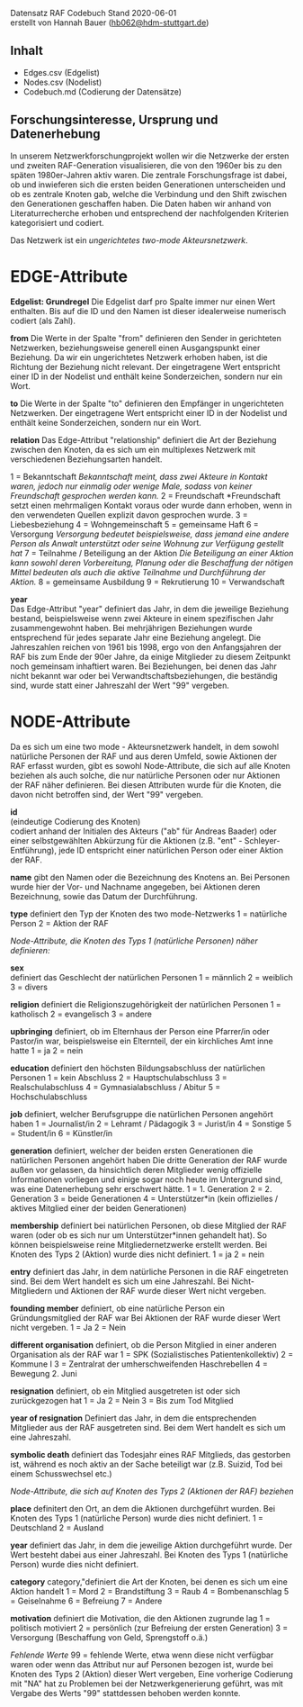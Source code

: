 Datensatz RAF
Codebuch Stand 2020-06-01  
erstellt von Hannah Bauer (hb062@hdm-stuttgart.de)

## Inhalt
- Edges.csv (Edgelist)
- Nodes.csv (Nodelist)
- Codebuch.md (Codierung der Datensätze)

## Forschungsinteresse, Ursprung und Datenerhebung
In unserem Netzwerkforschungprojekt wollen wir die Netzwerke der ersten und zweiten RAF-Generation visualisieren, die von den 1960er bis zu den späten 1980er-Jahren aktiv waren. Die zentrale Forschungsfrage ist dabei, ob und inwieferen sich die ersten beiden Generationen unterscheiden und ob es zentrale Knoten gab, welche die Verbindung und den Shift zwischen den Generationen geschaffen haben. Die Daten haben wir anhand von Literaturrecherche erhoben und entsprechend der nachfolgenden Kriterien kategorisiert und codiert.

Das Netzwerk ist ein *ungerichtetes two-mode Akteursnetzwerk*. 

# EDGE-Attribute

**Edgelist: Grundregel** 
Die Edgelist darf pro Spalte immer nur einen Wert enthalten. Bis auf die ID und den Namen ist dieser idealerweise numerisch codiert (als Zahl).

**from**
Die Werte in der Spalte "from" definieren den Sender in gerichteten Netzwerken, beziehungsweise generell einen Ausgangspunkt einer Beziehung. Da wir ein ungerichtetes Netzwerk erhoben haben, ist die Richtung der Beziehung nicht relevant. Der eingetragene Wert entspricht einer ID in der Nodelist und enthält keine Sonderzeichen, sondern nur ein Wort.

**to**
Die Werte in der Spalte "to" definieren den Empfänger in ungerichteten Netzwerken. Der eingetragene Wert entspricht einer ID in der Nodelist und enthält keine Sonderzeichen, sondern nur ein Wort.

**relation**
Das Edge-Attribut "relationship" definiert die Art der Beziehung zwischen den Knoten, da es sich um ein multiplexes Netzwerk mit verschiedenen Beziehungsarten handelt. 

1 = Bekanntschaft *Bekanntschaft meint, dass zwei Akteure in Kontakt waren, jedoch nur einmalig oder wenige Male, sodass von keiner Freundschaft gesprochen werden kann.* 
2 = Freundschaft *Freundschaft setzt einen mehrmaligen Kontakt voraus oder wurde dann erhoben, wenn in den verwendeten Quellen explizit davon gesprochen wurde. 
3 = Liebesbeziehung 
4 = Wohngemeinschaft
5 = gemeinsame Haft
6 = Versorgung *Versorgung bedeutet beispielsweise, dass jemand eine andere Person als Anwalt unterstützt oder seine Wohnung zur Verfügung gestellt hat* 
7 = Teilnahme / Beteiligung an der Aktion *Die Beteiligung an einer Aktion kann sowohl deren Vorbereitung, Planung oder die Beschaffung der nötigen Mittel bedeuten als auch die aktive Teilnahme und Durchführung der Aktion.*
8 = gemeinsame Ausbildung
9 = Rekrutierung 
10 = Verwandschaft

**year**  
Das Edge-Attribut "year" definiert das Jahr, in dem die jeweilige Beziehung bestand, beispielsweise wenn zwei Akteure in einem spezifischen Jahr zusammengewohnt haben. Bei mehrjährigen Beziehungen wurde entsprechend für jedes separate Jahr eine Beziehung angelegt. Die Jahreszahlen reichen von 1961 bis 1998, ergo von den Anfangsjahren der RAF bis zum Ende der 90er Jahre, da einige Mitglieder zu diesem Zeitpunkt noch gemeinsam inhaftiert waren. Bei Beziehungen, bei denen das Jahr nicht bekannt war oder bei Verwandtschaftsbeziehungen, die beständig sind, wurde statt einer Jahreszahl der Wert "99" vergeben.

# NODE-Attribute  

Da es sich um eine two mode - Akteursnetzwerk handelt, in dem sowohl natürliche Personen der RAF und aus deren Umfeld, sowie Aktionen der RAF erfasst wurden, gibt es sowohl Node-Attribute, die sich auf alle Knoten beziehen als auch solche, die nur natürliche Personen oder nur Aktionen der RAF näher definieren. Bei diesen Attributen wurde für die Knoten, die davon nicht betroffen sind, der Wert "99" vergeben.
  
**id**  
(eindeutige Codierung des Knoten)   
codiert anhand der Initialen des Akteurs ("ab" für Andreas Baader) oder einer selbstgewählten Abkürzung für die Aktionen (z.B. "ent" - Schleyer-Entführung), jede ID entspricht einer natürlichen Person oder einer Aktion der RAF.

**name**
gibt den Namen oder die Bezeichnung des Knotens an. Bei Personen wurde hier der Vor- und Nachname angegeben, bei Aktionen deren Bezeichnung, sowie das Datum der Durchführung.

**type**
definiert den Typ der Knoten des two mode-Netzwerks 
1 = natürliche Person
2 = Aktion der RAF

*Node-Attribute, die Knoten des Typs 1 (natürliche Personen) näher definieren:*

**sex**    
definiert das Geschlecht der natürlichen Personen 
1 = männlich
2 = weiblich
3 = divers
  
**religion**
definiert die Religionszugehörigkeit der natürlichen Personen
1 = katholisch
2 = evangelisch
3 = andere

**upbringing**
definiert, ob im Elternhaus der Person eine Pfarrer/in oder Pastor/in war, beispielsweise ein Elternteil, der ein kirchliches Amt inne hatte
1 = ja
2 = nein

**education**
definiert den höchsten Bildungsabschluss der natürlichen Personen 
1 = kein Abschluss 
2 = Hauptschulabschluss 
3 = Realschulabschluss
4 = Gymnasialabschluss / Abitur 
5 = Hochschulabschluss 

**job**
definiert, welcher Berufsgruppe die natürlichen Personen angehört haben 
1 = Journalist/in 
2 = Lehramt / Pädagogik
3 = Jurist/in
4 = Sonstige
5 = Student/in
6 = Künstler/in 

**generation** 
definiert, welcher der beiden ersten Generationen die natürlichen Personen angehört haben
Die dritte Generation der RAF wurde außen vor gelassen, da hinsichtlich deren Mitglieder wenig offizielle Informationen vorliegen und einige sogar noch heute im Untergrund sind, was eine Datenerhebung sehr erschwert hätte.
1 = 1. Generation
2 = 2. Generation
3 = beide Generationen
4 = Unterstützer*in (kein offizielles / aktives Mitglied einer der beiden Generationen)

**membership**
definiert bei natürlichen Personen, ob diese Mitglied der RAF waren (oder ob es sich nur um Unterstützer*innen gehandelt hat). So können beispielsweise reine Mitgliedernetzwerke erstellt werden. Bei Knoten des Typs 2 (Aktion) wurde dies nicht definiert.
1 = ja
2 = nein

**entry**
definiert das Jahr, in dem natürliche Personen in die RAF eingetreten sind. Bei dem Wert handelt es sich um eine Jahreszahl. Bei Nicht-Mitgliedern und Aktionen der RAF wurde dieser Wert nicht vergeben.

**founding member** 
definiert, ob eine natürliche Person ein Gründungsmitglied der RAF war
Bei Aktionen der RAF wurde dieser Wert nicht vergeben.
1 = Ja
2 = Nein

**different organisation**
definiert, ob die Person Mitglied in einer anderen Organisation als der RAF war
1 = SPK (Sozialistisches Patientenkollektiv)
2 = Kommune I 
3 = Zentralrat der umherschweifenden Haschrebellen
4 = Bewegung 2. Juni

**resignation**
definiert, ob ein Mitglied ausgetreten ist oder sich zurückgezogen hat
1 = Ja
2 = Nein
3 = Bis zum Tod Mitglied

**year of resignation**
Definiert das Jahr, in dem die entsprechenden Mitglieder aus der RAF ausgetreten sind. Bei dem Wert handelt es sich um eine Jahreszahl.

**symbolic death**
definiert das Todesjahr eines RAF Mitglieds, das gestorben ist, während es noch aktiv an der Sache beteiligt war (z.B. Suizid, Tod bei einem Schusswechsel etc.)


*Node-Attribute, die sich auf Knoten des Typs 2 (Aktionen der RAF) beziehen*

**place**
definitert den Ort, an dem die Aktionen durchgeführt wurden. Bei Knoten des Typs 1 (natürliche Person) wurde dies nicht definiert.
1 = Deutschland
2 = Ausland

**year** 
definiert das Jahr, in dem die jeweilige Aktion durchgeführt wurde. Der Wert besteht dabei aus einer Jahreszahl. Bei Knoten des Typs 1 (natürliche Person) wurde dies nicht definiert. 

**category**
category,"definiert die Art der Knoten, bei denen es sich um eine Aktion handelt
1 = Mord
2 = Brandstiftung
3 = Raub
4 = Bombenanschlag
5 = Geiselnahme
6 = Befreiung
7 = Andere

**motivation**
definiert die Motivation, die den Aktionen zugrunde lag
1 = politisch motiviert
2 = persönlich (zur Befreiung der ersten Generation)
3 = Versorgung (Beschaffung von Geld, Sprengstoff o.ä.)


*Fehlende Werte*
99 = fehlende Werte, etwa wenn diese nicht verfügbar waren oder wenn das Attribut nur auf Personen bezogen ist, wurde bei Knoten des Typs 2 (Aktion) dieser Wert vergeben, Eine vorherige Codierung mit "NA" hat zu Problemen bei der Netzwerkgenerierung geführt, was mit Vergabe des Werts "99" stattdessen behoben werden konnte.

##










